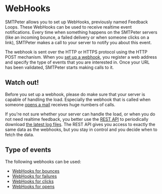 # WebHooks

SMTPeter allows you to set up WebHooks, previously named Feedback Loops. 
These WebHooks can be 
used to receive realtime event notifications. Every time when something happens
on the SMTPeter servers (like an incoming bounce, a failed  delivery or 
when someone clicks on a link), SMTPeter makes a call to your server to 
notify you about this event.

The webhook is sent over the HTTP or HTTPS protocol using the HTTP POST
mechanism. When you [set up a webhook](webhook-setup), you register 
a web address and specify the type of events that you are interested in. 
Once your URL has been validated, SMTPeter starts making calls to it.

## Watch out!

Before you set up a webhook, please do make sure that your server
is capable of handling the load. Especially the webhook that is
called when someone [opens a mail](webhook-opens) receives huge
numbers of calls.

If you're not sure whether your server can handle the load, or when you do
not need realtime feedback, you better use the [REST API](rest-api) to 
periodically download [the latest log files](rest-logfiles). The REST API 
gives you access to exactly the same data as the webhooks, but you 
stay in control and you decide when to fetch the data.

## Type of events

The following webhooks can be used:

* [WebHooks for bounces](webhook-bounces)
* [WebHooks for failures](webhook-failures)
* [WebHooks for clicks](webhook-clicks)
* [WebHooks for opens](webhook-opens)
